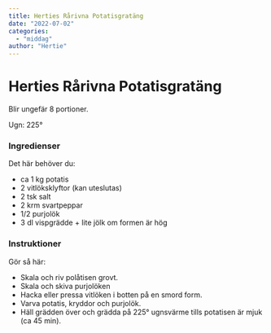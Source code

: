 ```yaml
---
title: Herties Rårivna Potatisgratäng
date: "2022-07-02"
categories:
  - "middag"
author: "Hertie"
---
```


# Herties Rårivna Potatisgratäng

Blir ungefär 8 portioner.

Ugn: 225&#176;

### Ingredienser

Det här behöver du:

- ca 1 kg potatis
- 2 vitlöksklyftor (kan uteslutas)
- 2 tsk salt 
- 2 krm svartpeppar
- 1/2 purjolök
- 3 dl vispgrädde + lite jölk om formen är hög

### Instruktioner

Gör så här:

- Skala och riv polåtisen grovt.
- Skala och skiva purjolöken
- Hacka eller pressa vitlöken i botten på en smord form.
- Varva potatis, kryddor och purjolök.
- Häll grädden över och grädda på 225&#176; ugnsvärme tills potatisen är mjuk (ca 45 min).
